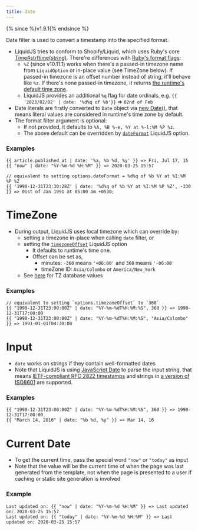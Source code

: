 ```yaml
---
title: date
---
```

{% since %}v1.9.1{% endsince %}

Date filter is used to convert a timestamp into the specified format.

* LiquidJS tries to conform to Shopify/Liquid, which uses Ruby's core [Time#strftime(string)](http://www.ruby-doc.org/core/Time.html#method-i-strftime). There're differences with [Ruby's format flags](https://ruby-doc.org/core/strftime_formatting_rdoc.html):
  * `%Z` (since v10.11.1) works when there's a passed-in timezone name from `LiquidOption` or in-place value (see TimeZone below). If passed-in timezone is an offset number instead of string, it'll behave like `%z`. If there's none passed-in timezone, it returns [the runtime's default time zone](https://developer.mozilla.org/en-US/docs/Web/JavaScript/Reference/Global_Objects/Intl/DateTimeFormat/resolvedOptions#timezone).
  * LiquidJS provides an additional `%q` flag for date ordinals. e.g. `{{ '2023/02/02' | date: '%d%q of %b'}}` => `02nd of Feb`
* Date literals are firstly converted to `Date` object via [new Date()][jsDate], that means literal values are considered in runtime's time zone by default.
* The format filter argument is optional:
    * If not provided, it defaults to `%A, %B %-e, %Y at %-l:%M %P %z`.
    * The above default can be overridden by [`dateFormat`](/api/interfaces/LiquidOptions.html#dateFormat) LiquidJS option.

### Examples
```liquid
{{ article.published_at | date: '%a, %b %d, %y' }} => Fri, Jul 17, 15
{{ "now" | date: "%Y-%m-%d %H:%M" }} => 2020-03-25 15:57

// equivalent to setting options.dateFormat = %d%q of %b %Y at %I:%M %P %Z
{{ '1990-12-31T23:30:28Z' | date: '%d%q of %b %Y at %I:%M %P %Z', -330 }} => 01st of Jan 1991 at 05:00 am +0530;
```

# TimeZone
* During output, LiquidJS uses local timezone which can override by:
    * setting a timezone in-place when calling `date` filter, or
    * setting the [`timezoneOffset`](/api/interfaces/LiquidOptions.html#timezoneOffset) LiquidJS option
        * It defaults to runtime's time one.
        * Offset can be set as,
            * minutes: `-360` means `'+06:00'` and `360` means `'-06:00'`
            * timeZone ID: `Asia/Colombo` or `America/New_York`
    * See [here](https://en.wikipedia.org/wiki/List_of_tz_database_time_zones) for TZ database values

### Examples
```liquid
// equivalent to setting `options.timezoneOffset` to `360`
{{ "1990-12-31T23:00:00Z" | date: "%Y-%m-%dT%H:%M:%S", 360 }} => 1990-12-31T17:00:00
{{ "1990-12-31T23:00:00Z" | date: "%Y-%m-%dT%H:%M:%S", "Asia/Colombo" }} => 1991-01-01T04:30:00
```

# Input
* `date` works on strings if they contain well-formatted dates
* Note that LiquidJS is using [JavaScript Date][jsDate] to parse the input string, that means [IETF-compliant RFC 2822 timestamps](https://datatracker.ietf.org/doc/html/rfc2822#page-14) and strings in [a version of ISO8601](https://www.ecma-international.org/ecma-262/11.0/#sec-date.parse) are supported.

### Examples
```liquid
{{ "1990-12-31T23:00:00Z" | date: "%Y-%m-%dT%H:%M:%S", 360 }} => 1990-12-31T17:00:00
{{ "March 14, 2016" | date: "%b %d, %y" }} => Mar 14, 16
```


# Current Date
* To get the current time, pass the special word `"now"` or `"today"` as input
* Note that the value will be the current time of when the page was last generated from the template, not when the page is presented to a user if caching or static site generation is involved

### Example
```liquid
Last updated on: {{ "now" | date: "%Y-%m-%d %H:%M" }} => Last updated on: 2020-03-25 15:57
Last updated on: {{ "today" | date: "%Y-%m-%d %H:%M" }} => Last updated on: 2020-03-25 15:57
```

[jsDate]: https://developer.mozilla.org/en-US/docs/Web/JavaScript/Reference/Global_Objects/Date
